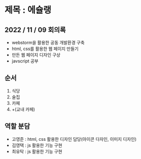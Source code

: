 # 제목 : 에슐랭
## 2022 / 11 / 09 회의록
+ webstorm을 활용한 공동 개발환경 구축
+ html, css를 활용한 웹 페이지 만들기
+ 만든 웹 페이지 디자인 구상
+ javscript 공부

## 순서
1. 식당
2. 술집
3. 카페
4. +(교내 카페)

## 역할 분담
+ 고영준 : html, css 활용한 디자인 담당(아이콘 다자인, 이미지 디자인)
+ 김영택 : js 활용한 기능 구현
+ 최유탁 : js 활용한 기능 구현
